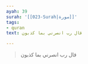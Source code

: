 ```yaml
---
ayah: 39
surah: '[[023-Surah|سورة]]'
tags:
- quran
text: قال رب انصرني بما كذبون

---
```

> قال رب انصرني بما كذبون
